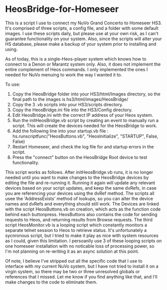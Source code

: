 # HeosBridge-for-Homeseer

This is a script I use to connect my NuVo Grand Concerto to Homeseer HS3. It's comprised of three scripts, a config file, and a folder with some default images.  I use these scripts daily, but please use at your own risk, as I can't guarantee functionality on your system.  Also, since the scripts will alter your HS database, please make a backup of your system prior to installing and using.

As of today, this is a single-Heos-player system which knows how to connect to a Denon or Marantz system only.   Also, it does not implement the entire complement of Heos commands.  I only implemented the ones I needed for NuVo menuing to work the way I wanted it to. 

To use: 
1) Copy the HeosBridge folder into your HS3/html/Images directory, so the final path to the images is hs3/html/images/HeosBridge/
2) Copy the 3 .vb scripts into your HS3/scripts directory.
3) Copy the HeosBridge.ini file into the HS3/Config directory.
4) Edit HeosBridge.ini with the correct IP address of your Heos system.
5) Run the initHeosBridge.vb script by creating an event to manually run a script.  This will create the devices needed for the HeosBridge to work.
6) Add the following line into your startup.vb file : hs.runscriptfunc("HeosButtons.vb", "HeosInitialize", "STARTUP", False, False)
7) Restart Homeseer, and check the log file for and startup errors in the script.
8) Press the "connect" button on the HeosBridge Root device to test functionality.  

This script works as follows.  After initHeosBridge.vb runs, it is no longer needed until you want to make changes to the HeosBridge devices by editing the file and re-running it.  Running it again will update any relevant devices based on your script updates, and keep the same dvRefs, in case you are referencing your devices using the dvRef method.  The scripts all usee the 'AddressExists' method of lookups, so you can alter the device names and dvRefs and everything should still work. The Devices are linked with the script HeosButtons.vb on creation, which acts as the function code behind each buttonpress. HeosButtons also contains the code for sending requests to Heos, and returning results from Browse requests.  The third script HeosMonitor.vb is a looping script which constantly monitors a separate telnet session to Heos to retrieve status.  It's unfortunately a sycnronous script, but I tried to make it play as nice with system resources as I could, given this limitation.  I persoanlly use 3 of these looping scripts on one homeseer installation with no noticable loss of processing power, so I'm not planning on re-writing it as an async solution at this point. 

Of note, I believe I've stripped out all the specific code that I use to interface with my current NuVo system, but I have not tried to install it on a virgin system, so there may be two or three unresolved globals or references that I missed.  Let me know if you find anything like that, and I'll make changes to the code to eliminate them.
